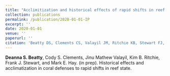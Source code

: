```yaml
---
title: "Acclimitization and historical effects of rapid shifts in reef state"
collection: publications
permalink: /publication/2020-01-01-IP
excerpt: ''
date: 2020-01-01
venue: ''
paperurl: ''
citation: 'Beatty DS, Clements CS, Valayil JM, Ritchie KB, Stewart FJ, and Hay ME (2020). &quot;Historical effects and acclimatization in coral defenses to rapid shifts in reef state.&quot; <i>in prep</i>.'
---
```

**Deanna S. Beatty**, Cody S. Clements, Jinu Mathew Valayil, Kim B. Ritchie, Frank J. Stewart, and Mark E. Hay. (in prep). Historical effects and acclimatization in coral defenses to rapid shifts in reef state.


